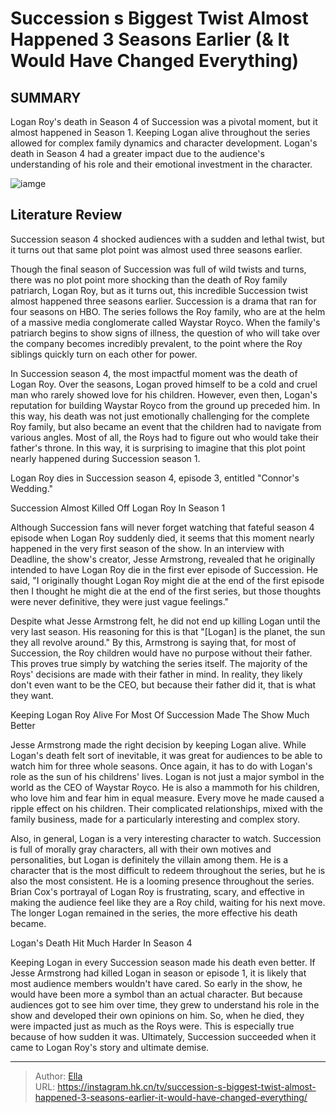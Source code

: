 # Succession s Biggest Twist Almost Happened 3 Seasons Earlier (&amp; It Would Have Changed Everything)


## SUMMARY 



  Logan Roy&#39;s death in Season 4 of Succession was a pivotal moment, but it almost happened in Season 1.   Keeping Logan alive throughout the series allowed for complex family dynamics and character development.   Logan&#39;s death in Season 4 had a greater impact due to the audience&#39;s understanding of his role and their emotional investment in the character.  

![iamge](https://static1.srcdn.com/wordpress/wp-content/uploads/2024/01/28_succession.jpg)

## Literature Review
Succession season 4 shocked audiences with a sudden and lethal twist, but it turns out that same plot point was almost used three seasons earlier.




Though the final season of Succession was full of wild twists and turns, there was no plot point more shocking than the death of Roy family patriarch, Logan Roy, but as it turns out, this incredible Succession twist almost happened three seasons earlier. Succession is a drama that ran for four seasons on HBO. The series follows the Roy family, who are at the helm of a massive media conglomerate called Waystar Royco. When the family&#39;s patriarch begins to show signs of illness, the question of who will take over the company becomes incredibly prevalent, to the point where the Roy siblings quickly turn on each other for power.




In Succession season 4, the most impactful moment was the death of Logan Roy. Over the seasons, Logan proved himself to be a cold and cruel man who rarely showed love for his children. However, even then, Logan&#39;s reputation for building Waystar Royco from the ground up preceded him. In this way, his death was not just emotionally challenging for the complete Roy family, but also became an event that the children had to navigate from various angles. Most of all, the Roys had to figure out who would take their father&#39;s throne. In this way, it is surprising to imagine that this plot point nearly happened during Succession season 1.



Logan Roy dies in Succession season 4, episode 3, entitled &#34;Connor&#39;s Wedding.&#34;





 Succession Almost Killed Off Logan Roy In Season 1 
          




Although Succession fans will never forget watching that fateful season 4 episode when Logan Roy suddenly died, it seems that this moment nearly happened in the very first season of the show. In an interview with Deadline, the show&#39;s creator, Jesse Armstrong, revealed that he originally intended to have Logan Roy die in the first ever episode of Succession. He said, &#34;I originally thought Logan Roy might die at the end of the first episode then I thought he might die at the end of the first series, but those thoughts were never definitive, they were just vague feelings.&#34;

Despite what Jesse Armstrong felt, he did not end up killing Logan until the very last season. His reasoning for this is that &#34;[Logan] is the planet, the sun they all revolve around.&#34; By this, Armstrong is saying that, for most of Succession, the Roy children would have no purpose without their father. This proves true simply by watching the series itself. The majority of the Roys&#39; decisions are made with their father in mind. In reality, they likely don&#39;t even want to be the CEO, but because their father did it, that is what they want.






 Keeping Logan Roy Alive For Most Of Succession Made The Show Much Better 
         

Jesse Armstrong made the right decision by keeping Logan alive. While Logan&#39;s death felt sort of inevitable, it was great for audiences to be able to watch him for three whole seasons. Once again, it has to do with Logan&#39;s role as the sun of his childrens&#39; lives. Logan is not just a major symbol in the world as the CEO of Waystar Royco. He is also a mammoth for his children, who love him and fear him in equal measure. Every move he made caused a ripple effect on his children. Their complicated relationships, mixed with the family business, made for a particularly interesting and complex story.

Also, in general, Logan is a very interesting character to watch. Succession is full of morally gray characters, all with their own motives and personalities, but Logan is definitely the villain among them. He is a character that is the most difficult to redeem throughout the series, but he is also the most consistent. He is a looming presence throughout the series. Brian Cox&#39;s portrayal of Logan Roy is frustrating, scary, and effective in making the audience feel like they are a Roy child, waiting for his next move. The longer Logan remained in the series, the more effective his death became.






 Logan&#39;s Death Hit Much Harder In Season 4 
          

Keeping Logan in every Succession season made his death even better. If Jesse Armstrong had killed Logan in season or episode 1, it is likely that most audience members wouldn&#39;t have cared. So early in the show, he would have been more a symbol than an actual character. But because audiences got to see him over time, they grew to understand his role in the show and developed their own opinions on him. So, when he died, they were impacted just as much as the Roys were. This is especially true because of how sudden it was. Ultimately, Succession succeeded when it came to Logan Roy&#39;s story and ultimate demise.



---

> Author: [Ella](https://instagram.hk.cn/)  
> URL: https://instagram.hk.cn/tv/succession-s-biggest-twist-almost-happened-3-seasons-earlier-it-would-have-changed-everything/  

